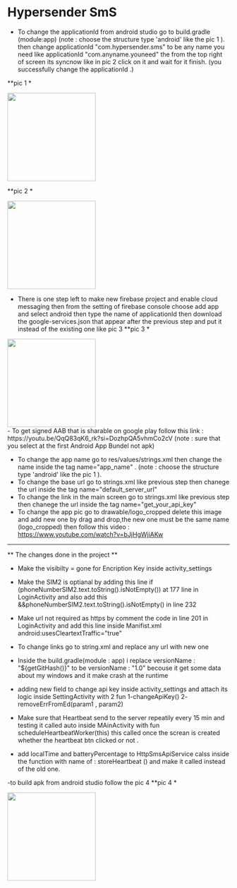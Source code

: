 # Hypersender SmS

- To change the applicationId from android studio go to build.gradle (module:app) (note : choose the structure type 'android' like the pic 1 ).
then change applicationId "com.hypersender.sms" to be any name you need like applicationId "com.anyname.youneed" the from the top right of screen 
its syncnow like in pic 2 click on it and wait for it finish.
(you successfully change the applicationId .)

**pic 1 *
<div>
   <img src ="https://github.com/abdallah-marwad/E-Commerce_Application/assets/115652759/62e42a1c-c77d-4285-98a3-f255712efbcf" width="200" >
</div>

**pic 2 *
<div>
   <img src ="https://github.com/abdallah-marwad/E-Commerce_Application/assets/115652759/6444e6eb-ee60-4ad5-9ea4-be3b11e94d11" width="200" >
</div>

- There is one step left to make new firebase project and enable cloud messaging 
then from the setting of firebase console choose add app and select android then type the name of applicationId 
then download the google-services.json that appear after the previous step 
and put it instead of the existing one like pic 3 
**pic 3 *
<div>
   <img src ="https://github.com/abdallah-marwad/E-Commerce_Application/assets/115652759/7817c61c-feba-4caf-b33c-90500294830c" width="200" >
</div>
- To get signed AAB that is sharable on google play follow this link : https://youtu.be/QqQ83qK6_rk?si=DozhpQA5vhmCo2cV
(note : sure that you select at the first Android App Bundel not apk)

- To change the app name go to res/values/strings.xml then change the name inside the tag name="app_name" .  (note : choose the structure type 'android' like the pic 1 ).
- To change the base url go to strings.xml like previous step then chanege the url inside the tag name="default_server_url"
- To change the link in the main screen go to strings.xml like previous step then chanege the url inside the tag name="get_your_api_key"
- To change the app pic go to drawable/logo_cropped delete this image and add new one by drag and drop,the new one must be the same name (logo_cropped)
then follow this video : https://www.youtube.com/watch?v=bJjHgWjiAKw

---
** The changes done in the project **

- Make the visibilty = gone  for Encription Key inside activity_settings

- Make the SIM2 is optianal by adding this line if (phoneNumberSIM2.text.toString().isNotEmpty()) at 177 line in LoginActivity
and also add this &&phoneNumberSIM2.text.toString().isNotEmpty() in line 232

- Make url not required as https by comment the code in line 201 in LoginActivity and add this line inside Manifist.xml
 android:usesCleartextTraffic="true"

- To change links go to string.xml and replace any url with new one 

- Inside the build.gradle(module : app) i replace versionName : "${getGitHash()}" to be versionName : "1.0" becouse it get some data 
about my windows and it make crash at the runtime 

- adding new field to change api key inside activity_settings and attach its logic inside SettingActivity with 2 fun 
1-changeApiKey() 
2- removeErrFromEd(param1 , param2)

- Make sure that Heartbeat send to the server repeatily every 15 min and testing it called auto inside MAinActivity
with fun scheduleHeartbeatWorker(this) this called once the screan is created whether the heartbeat btn clicked or not .

- add localTime and batteryPercentage to HttpSmsApiService calss inside the function with name of : storeHeartbeat ()
and make it called instead of the old one.

-to build apk from android studio follow the pic 4 
**pic 4 *
<div>
   <img src ="https://github.com/abdallah-marwad/GitStudying/assets/115652759/4d3fd045-4a49-4efd-8e0d-07dad1e383fe" width="200" >
</div>



